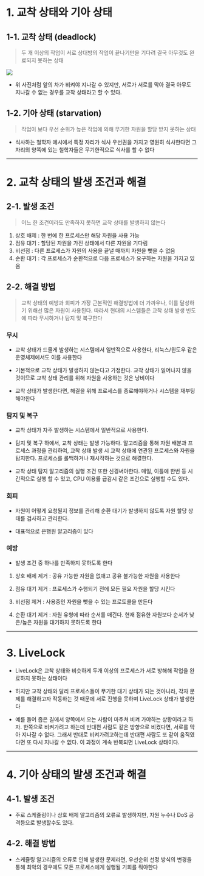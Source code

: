 # 1. 교착 상태와 기아 상태

## 1-1. 교착 상태 (deadlock)
> 두 개 이상의 작업이 서로 상대방의 작업이 끝나기만을 기다려 결국 아무것도 완료되지 못하는 상태

![](https://images.velog.io/images/sangmin7648/post/94fb3adf-0b6b-463e-a6a3-fb6ea4144d45/image.png)

- 위 사진처럼 앞의 차가 비켜야 지나갈 수 있지만, 서로가 서로를 막아 결국 아무도 지나갈 수 없는 경우를 교착 상태라고 할 수 있다.


## 1-2. 기아 상태 (starvation)
> 작업이 보다 우선 순위가 높은 작업에 의해 무기한 자원을 할당 받지 못하는 상태

- 식사하는 철학자 예시에서 특정 자리가 식사 우선권을 가지고 영원히 식사한다면 그 자리의 양쪽에 있는 철학자들은 무기한적으로 식사를 할 수 없다

<hr>

# 2. 교착 상태의 발생 조건과 해결

## 2-1. 발생 조건
> 어느 한 조건이라도 만족하지 못하면 교착 상태를 발생하지 않는다

1. 상호 배제 : 한 번에 한 프로세스만 해당 자원을 사용 가능
2. 점유 대기 : 할당된 자원을 가진 상태에서 다른 자원을 기다림
3. 비선점 : 다른 프로세스가 자원의 사용을 끝낼 때까지 자원을 뺏을 수 없음
4. 순환 대기 : 각 프로세스가 순환적으로 다음 프로세스가 요구하는 자원을 가지고 있음

## 2-2. 해결 방법
> 교착 상태의 예방과 회피가 가장 근본적인 해결방법에 더 가까우나, 이를 달성하기 위해선 많은 자원이 사용된다. 따라서 현대의 시스템들은 교착 상태 발생 빈도에 따라 무시하거나 탐지 및 복구한다 

### 무시
- 교착 상태가 드물게 발생하는 시스템에서 일반적으로 사용한다, 리눅스/윈도우 같은 운영체제에서도 이를 사용한다 

- 기본적으로 교착 상태가 발생하지 않는다고 가정한다. 교착 상태가 일어나지 않을 것이므로 교착 상태 관리를 위해 자원을 사용하는 것은 낭비이다 

- 교착 상태가 발생한다면, 해결을 위해 프로세스를 종료해야하거나 시스템을 재부팅해야한다 

### 탐지 및 복구

- 교착 상태가 자주 발생하는 시스템에서 일반적으로 사용한다. 

- 탐지 및 복구 하에서, 교착 상태는 발생 가능하다. 알고리즘을 통해 자원 배분과 프로세스 과정을 관리하여, 교착 상태 발생 시 교착 상태에 연관된 프로세스와 자원을 탐지한다. 프로세스를 롤백하거나 재시작하는 것으로 해결한다.  

- 교착 상태 탐지 알고리즘의 실행 조건 또한 신경써야한다. 매일, 이틀에 한번 등 시간적으로 실행 할 수 있고, CPU 이용률 급감시 같은 조건으로 실행할 수도 있다.

### 회피

- 자원이 어떻게 요청될지 정보를 관리해 순환 대기가 발생하지 않도록 자원 할당 상태를 검사하고 관리한다.

- 대표적으로 은행원 알고리즘이 있다 

### 예방
- 발생 조건 중 하나를 만족하지 못하도록 한다 
1. 상호 배제 제거 : 공유 가능한 자원을 없애고 공유 불가능한 자원을 사용한다 

2. 점유 대기 제거 : 프로세스가 수행되기 전에 모든 필요 자원을 할당 시킨다

3. 비선점 제거 : 사용중인 자원을 뺏을 수 있는 프로토콜을 만든다

4. 순환 대기 제거 : 자원 유형에 따라 순서를 매긴다. 현재 점유한 자원보다 순서가 낮은/높은 자원을 대기하지 못하도록 한다

<hr>

# 3. LiveLock
- LiveLock은 교착 상태와 비슷하게 두개 이상의 프로세스가 서로 방해해 작업을 완료하지 못하는 상태이다

- 하지만 교착 상태와 달리 프로세스들이 무기한 대기 상태가 되는 것아니라, 각자 문제를 해결하고자 작동하는 것 때문에 서로 진행을 못하며 LiveLock 상태가 발생한다 

- 예를 들어 좁은 길에서 양쪽에서 오는 사람이 마주쳐 비켜 가야하는 상황이라고 하자. 한쪽으로 비켜가려고 하는데 반대편 사람도 같은 방향으로 비켰다면, 서로를 막아 지나갈 수 없다. 그래서 반대로 비켜가려고하는데 반대편 사람도 또 같이 움직였다면 또 다시 지나갈 수 없다. 이 과정이 계속 반복되면 LiveLock 상태이다. 

<hr>

# 4. 기아 상태의 발생 조건과 해결

## 4-1. 발생 조건

- 주로 스케쥴링이나 상호 배제 알고리즘의 오류로 발생하지만, 자원 누수나 DoS 공격등으로 발생할수도 있다. 

## 4-2. 해결 방법

- 스케쥴링 알고리즘의 오류로 인해 발생한 문제라면, 우선순위 선정 방식의 변경을 통해 최악의 경우에도 모든 프로세스에게 실행될 기회를 줘야한다 
